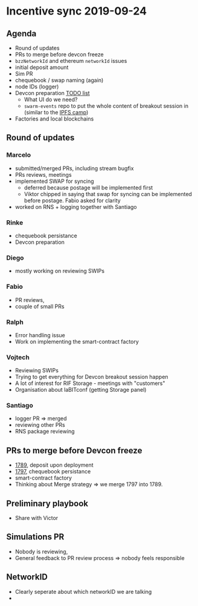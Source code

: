 # Incentive sync 2019-09-24
## Agenda ##

* Round of updates
* PRs to merge before devcon freeze
* `bzzNetworkId` and ethereum `networkId` issues
* initial deposit amount
* Sim PR
* chequebook / swap naming (again)
* node IDs (logger)
* Devcon preparation [TODO list](https://docs.google.com/document/d/1Tvun3ku1Qpklihbk-RNxcKJIsvymWdcOELvplvTOke4/edit?usp=sharing)
    * What UI do we need?
    * `swarm-events` repo to put the whole content of breakout session in (similar to the [IPFS camp](https://github.com/ipfs/camp))
* Factories and local blockchains

## Round of updates
### Marcelo
- submitted/merged PRs, including stream bugfix
- PRs reviews, meetings 
- implemented SWAP for syncing 
    - deferred because postage will be implemented first
    - Viktor chipped in saying that swap for syncing can be implemented before postage. Fabio asked for clarity
- worked on RNS + logging together with Santiago

### Rinke
- chequebook persistance
- Devcon preparation

### Diego
- mostly working on reviewing SWIPs

### Fabio
- PR reviews, 
- couple of small PRs

### Ralph
- Error handling issue
- Work on implementing the smart-contract factory

### Vojtech
- Reviewing SWIPs
- Trying to get everything for Devcon breakout session happen
- A lot of interest for RIF Storage - meetings with "customers"
- Organisation about laBITconf (getting Storage panel)

### Santiago
- logger PR => merged
- reviewing other PRs
- RNS package reviewing

## PRs to merge before Devcon freeze
- [1789](https://github.com/ethersphere/swarm/pull/1789), deposit upon deployment 
- [1797](https://github.com/ethersphere/swarm/pull/1797), chequebook persistance
- smart-contract factory
- Thinking about Merge strategy => we merge 1797 into 1789. 

## Preliminary playbook
- Share with Victor

## Simulations PR
- Nobody is reviewing, 
- General feedback to PR review process => nobody feels responsible

## NetworkID
- Clearly seperate about which networkID we are talking
- 

